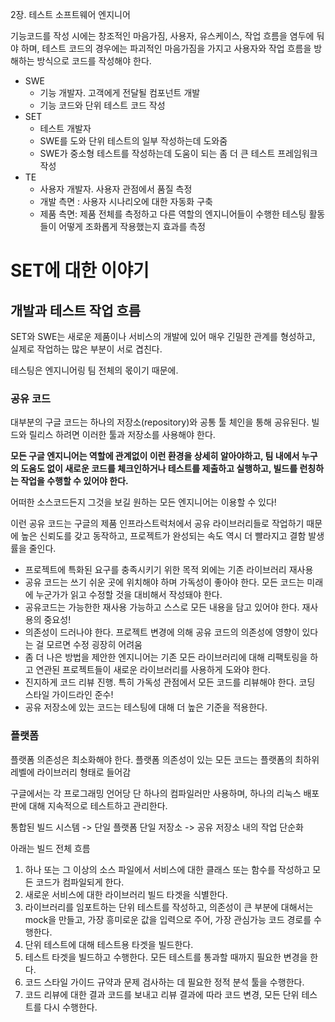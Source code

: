 2장. 테스트 소프트웨어 엔지니어

기능코드를 작성 시에는 창조적인 마음가짐, 사용자, 유스케이스, 작업 흐름을 염두에 둬야 하며, 테스트 코드의 경우에는 파괴적인 마음가짐을 가지고 사용자와 작업 흐름을 방해하는 방식으로 코드를 작성해야 한다.

- SWE
  - 기능 개발자. 고객에게 전달될 컴포넌트 개발
  - 기능 코드와 단위 테스트 코드 작성
- SET
  - 테스트 개발자
  - SWE를 도와 단위 테스트의 일부 작성하는데 도와줌
  - SWE가 중소형 테스트를 작성하는데 도움이 되는 좀 더 큰 테스트 프레임워크 작성
- TE
  - 사용자 개발자. 사용자 관점에서 품질 측정
  - 개발 측면 : 사용자 시나리오에 대한 자동화 구축
  - 제품 측면: 제품 전체를 측정하고 다른 역할의 엔지니어들이 수행한 테스팅 활동들이 어떻게 조화롭게 작용했는지 효과를 측정

# SET에 대한 이야기

## 개발과 테스트 작업 흐름

SET와 SWE는 새로운 제품이나 서비스의 개발에 있어 매우 긴밀한 관계를 형성하고, 실제로 작업하는 많은 부분이 서로 겹친다.

테스팅은 엔지니어링 팀 전체의 몫이기 때문에.

### 공유 코드

대부분의 구글 코드는 하나의 저장소(repository)와 공통 툴 체인을 통해 공유된다. 빌드와 릴리스 하려면 이러한 툴과 저장소를 사용해야 한다.

**모든 구글 엔지니어는 역할에 관계없이 이런 환경을 상세히 알아야하고, 팀 내에서 누구의 도움도 없이 새로운 코드를 체크인하거나 테스트를 제출하고 실행하고, 빌드를 런칭하는 작업을 수행할 수 있어야 한다.**

어떠한 소스코드든지 그것을 보길 원하는 모든 엔지니어는 이용할 수 있다!

이런 공유 코드는 구글의 제품 인프라스트럭처에서 공유 라이브러리들로 작업하기 때문에 높은 신뢰도를 갖고 동작하고, 프로젝트가 완성되는 속도 역시 더 빨라지고 결함 발생률을 줄인다.

- 프로젝트에 특화된 요구를 충족시키기 위한 목적 외에는 기존 라이브러리 재사용
- 공유 코드는 쓰기 쉬운 곳에 위치해야 하며 가독성이 좋아야 한다. 모든 코드는 미래에 누군가가 읽고 수정할 것을 대비해서 작성돼야 한다.
- 공유코드는 가능한한 재사용 가능하고 스스로 모든 내용을 담고 있어야 한다. 재사용의 중요성!
- 의존성이 드러나야 한다. 프로젝트 변경에 의해 공유 코드의 의존성에 영향이 있다는 걸 모르면 수정 굉장히 어려움
- 좀 더 나은 방법을 제안한 엔지니어는 기존 모든 라이브러리에 대해 리팩토링을 하고 연관된 프로젝트들이 새로운 라이브러리를 사용하게 도와야 한다.
- 진지하게 코드 리뷰 진행. 특히 가독성 관점에서 모든 코드를 리뷰해야 한다. 코딩 스타일 가이드라인 준수!
- 공유 저장소에 있는 코드는 테스팅에 대해 더 높은 기준을 적용한다.

### 플랫폼

플랫폼 의존성은 최소화해야 한다. 플랫폼 의존성이 있는 모든 코드는 플랫폼의 최하위 레벨에 라이브러리 형태로 들어감

구글에서는 각 프로그래밍 언어당 단 하나의 컴파일러만 사용하며, 하나의 리눅스 배포판에 대해 지속적으로 테스트하고 관리한다.

통합된 빌드 시스템 -> 단일 플랫폼 단일 저장소 -> 공유 저장소 내의 작업 단순화

아래는 빌드 전체 흐름

1. 하나 또는 그 이상의 소스 파일에서 서비스에 대한 클래스 또는 함수를 작성하고 모든 코드가 컴파일되게 한다.
2. 새로운 서비스에 대한 라이브러리 빌드 타겟을 식별한다.
3. 라이브러리를 임포트하는 단위 테스트를 작성하고, 의존성이 큰 부분에 대해서는 mock을 만들고, 가장 흥미로운 값을 입력으로 주어, 가장 관심가능 코드 경로를 수행한다.
4. 단위 테스트에 대해 테스트용 타겟을 빌드한다.
5. 테스트 타겟을 빌드하고 수행한다. 모든 테스트를 통과할 때까지 필요한 변경을 한다.
6. 코드 스타일 가이드 규약과 문제 검사하는 데 필요한 정적 분석 툴을 수행한다.
7. 코드 리뷰에 대한 결과 코드를 보내고 리뷰 결과에 따라 코드 변경, 모든 단위 테스트를 다시 수행한다.

